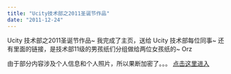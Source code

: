 ```yaml
---
title: "Ucity技术部之2011圣诞节作品"
date: "2011-12-24"
---
```


Ucity 技术部之2011圣诞节作品~ 我完成了主页，送给 Ucity 技术部每位同事~ 还有里面的链接，是技术部11级的男孩纸们分组做给两位女孩纸的~ Orz

由于部分内容涉及个人信息和个人照片，所以果断加密了。。。 [点击这里进入](http://cloud018.sinaapp.com/workspace/ucity/ "Ucity 技术部之2011圣诞节作品")
